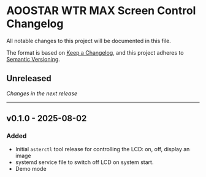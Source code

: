# AOOSTAR WTR MAX Screen Control Changelog

All notable changes to this project will be documented in this file.

The format is based on [Keep a Changelog](https://keepachangelog.com/en/1.0.0/),
and this project adheres to [Semantic Versioning](https://semver.org/spec/v2.0.0.html).

## Unreleased

_Changes in the next release_

---

## v0.1.0 - 2025-08-02
### Added
- Initial `asterctl` tool release for controlling the LCD: on, off, display an image
- systemd service file to switch off LCD on system start.
- Demo mode
